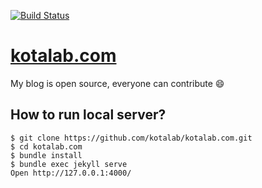 [![Build Status](https://travis-ci.org/kotalab/kotalab.com.svg?branch=master)](https://travis-ci.org/kotalab/kotalab.com)
# [kotalab.com](https://kotalab.com)
My blog is open source, everyone can contribute :smile:

## How to run local server?
```
$ git clone https://github.com/kotalab/kotalab.com.git
$ cd kotalab.com
$ bundle install
$ bundle exec jekyll serve
Open http://127.0.0.1:4000/
```
